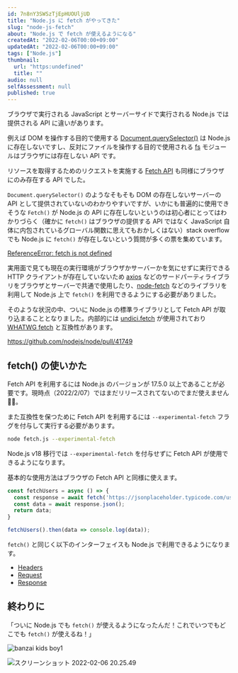 ```yaml
---
id: 7n8nY3SWSzTjEpHUOUljUD
title: "Node.js に fetch がやってきた"
slug: "node-js-fetch"
about: "Node.js で fetch が使えるようになる"
createdAt: "2022-02-06T00:00+09:00"
updatedAt: "2022-02-06T00:00+09:00"
tags: ["Node.js"]
thumbnail:
  url: "https:undefined"
  title: ""
audio: null
selfAssessment: null
published: true
---
```

ブラウザで実行される JavaScript とサーバーサイドで実行される Node.js では提供される API に違いがあります。

例えば DOM を操作する目的で使用する [Document.querySelector()](https://developer.mozilla.org/ja/docs/Web/API/Document/querySelector) は Node.js に存在しないですし、反対にファイルを操作する目的で使用される [fs](https://nodejs.org/api/fs.html) モジュールはブラウザには存在しない API です。

リソースを取得するためのリクエストを実施する [Fetch API](https://developer.mozilla.org/ja/docs/Web/API/Fetch_API) も同様にブラウザにのみ存在する API でした。

`Document.querySelector()` のようなそもそも DOM の存在しないサーバーの API として提供されていないのわかりやすいですが、いかにも普遍的に使用できそうな `Fetch()` が Node.js の API に存在しないというのは初心者にとってはわかりづらく（確かに `fetch()` はブラウザの提供する API ではなく JavaScript 自体に内包されているグローバル関数に思えてもおかしくはない）stack overflow でも Node.js に `fetch()` が存在しないという質問が多くの票を集めています。

[ReferenceError: fetch is not defined](https://stackoverflow.com/questions/48433783/referenceerror-fetch-is-not-defined)

実用面で見ても現在の実行環境がブラウザかサーバーかを気にせずに実行できる HTTP クライアントが存在していないため [axios](https://github.com/axios/axios) などのサードパーティライブラリをブラウザとサーバーで共通で使用したり、[node-fetch](https://github.com/node-fetch/node-fetch) などのライブラリを利用して Node.js 上で `fetch()` を利用できるようにする必要がありました。

そのような状況の中、ついに Node.js の標準ライブラリとして Fetch API が取り込まることとなりました。内部的には [undici.fetch](https://github.com/nodejs/undici) が使用されており [WHATWG fetch](https://github.com/whatwg/fetch) と互換性があります。

https://github.com/nodejs/node/pull/41749

## fetch() の使いかた

Fetch API を利用するには Node.js のバージョンが 17.5.0 以上であることが必要です。現時点（2022/2/07）ではまだリリースされてないのでまだ使えません🤷‍♂️。

また互換性を保つために Fetch API を利用するには `--experimental-fetch` フラグを付与して実行する必要があります。

```sh
node fetch.js --experimental-fetch
```

Node.js v18 移行では `--experimental-fetch` を付与せずに Fetch API が使用できるようになります。

基本的な使用方法はブラウザの Fetch API と同様に使えます。

```js
const fetchUsers = async () => {
  const response = await fetch('https://jsonplaceholder.typicode.com/users');
  const data = await response.json();
  return data;
}

fetchUsers().then(data => console.log(data));
```

`fetch()` と同じく以下のインターフェイスも Node.js で利用できるようになります。

- [Headers](https://developer.mozilla.org/en-US/docs/Web/API/Headers)
- [Request](https://developer.mozilla.org/en-US/docs/Web/API/Request)
- [Response](https://developer.mozilla.org/en-US/docs/Web/API/Response)

## 終わりに

「ついに Node.js でも `fetch()` が使えるようになったんだ！これでいつでもどこでも `fetch()` が使えるね！」

![banzai kids boy1](//images.ctfassets.net/in6v9lxmm5c8/2ifFc8N2HSP36VufbatYOP/cbebe58495ce8a3ea2fb947f2623a3e5/banzai_kids_boy1.png)

![スクリーンショット 2022-02-06 20.25.49](//images.ctfassets.net/in6v9lxmm5c8/2qAMo4phbaNmmC5cglWY0l/88a4bea57cc0427ed3afbd3e453d6fcc/____________________________2022-02-06_20.25.49.png)
